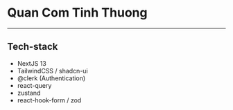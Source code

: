 # Quan Com Tinh Thuong
<hr/>

## Tech-stack
- NextJS 13
- TailwindCSS / shadcn-ui
- @clerk (Authentication)
- react-query
- zustand
- react-hook-form / zod